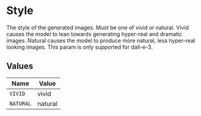 # Style

The style of the generated images. Must be one of vivid or natural. Vivid causes the model to lean towards generating hyper-real and dramatic images. Natural causes the model to produce more natural, less hyper-real looking images. This param is only supported for dall-e-3.


## Values

| Name      | Value     |
| --------- | --------- |
| `VIVID`   | vivid     |
| `NATURAL` | natural   |